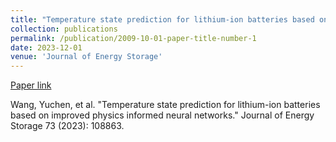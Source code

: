 ```yaml
---
title: "Temperature state prediction for lithium-ion batteries based on improved physics informed neural networks"
collection: publications
permalink: /publication/2009-10-01-paper-title-number-1
date: 2023-12-01
venue: 'Journal of Energy Storage'
---
```

[Paper link](https://www.sciencedirect.com/science/article/abs/pii/S2352152X23022600)

Wang, Yuchen, et al. "Temperature state prediction for lithium-ion batteries based on improved physics informed neural networks." Journal of Energy Storage 73 (2023): 108863.

